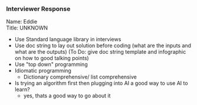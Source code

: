 ### Interviewer Response

Name: Eddie <br/>
Title: UNKNOWN

-   Use Standard language library in interviews
-   Use doc string to lay out solution before coding (what are the inputs and what are the outputs)
    (To Do: give doc string template and infographic on how to good talking points)
-   Use "top down" programming
-   Idiomatic programming
    -   Dictionary comprehensive/ list comprehensive
-   Is trying an algorithm first then plugging into AI a good way to use AI to learn?
    -   yes, thats a good way to go about it
